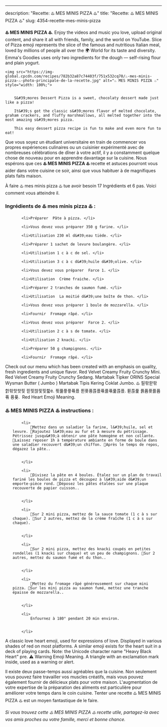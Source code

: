 ---
description: "Recette: ♨️ MES MINIS PIZZA ♨️"
title: "Recette: ♨️ MES MINIS PIZZA ♨️"
slug: 4354-recette-mes-minis-pizza

<p>
	<strong>♨️ MES MINIS PIZZA ♨️</strong>. 
	Enjoy the videos and music you love, upload original content, and share it all with friends, family, and the world on YouTube. Slice of Pizza emoji represents the slice of the famous and nutritious Italian meal, loved by millions of people all over the 🌍 World for its taste and diversity. Emma&#39;s Goodies uses only two ingredients for the dough — self-rising flour and plain yogurt.
</p>
<p>
	
	<img src="https://img-global.cpcdn.com/recipes/782b32a87c74403f/751x532cq70/♨️-mes-minis-pizza-♨️-photo-principale-de-la-recette.jpg" alt="♨️ MES MINIS PIZZA ♨️" style="width: 100%;">
	
	
		S&#39;mores Dessert Pizza is a sweet, chocolaty dessert made just like a pizza!
	
		It&#39;s got the classic s&#39;mores flavor of melted chocolate, graham crackers, and fluffy marshmallows, all melted together into the most amazing s&#39;mores pizza.
	
		This easy dessert pizza recipe is fun to make and even more fun to eat!
	
</p>

Que vous soyez un étudiant universitaire en train de commencer vos propres expériences culinaires ou un cuisinier expérimenté avec de nombreuses célébrations de dîner à votre actif, il y a constamment quelque chose de nouveau pour en apprendre davantage sur la cuisine. Nous espérons que ces <strong> ♨️ MES MINIS PIZZA ♨️ </strong> recette et astuces pourront vous aider dans votre cuisine ce soir, ainsi que vous habituer à de magnifiques plats faits maison.

<!--inarticleads1-->

À faire ♨️ mes minis pizza ♨️ tue avoir besoin 17 Ingrédients et 6 pas. Voici comment vous atteindre il.

<h3>Ingrédients de ♨️ mes minis pizza ♨️ :</h3>

<ol>
	
		<li>Préparer  Pâte à pizza. </li>
	
		<li>Vous devez vous préparer 350 g farine. </li>
	
		<li>Utilisation 230 ml d&#39;eau tiède. </li>
	
		<li>Préparer 1 sachet de levure boulangère. </li>
	
		<li>Utilisation 1 c à c de sel. </li>
	
		<li>Utilisation 3 c à c d&#39;huile d&#39;olive. </li>
	
		<li>Vous devez vous préparer  Farce 1. </li>
	
		<li>Utilisation  Crème fraiche. </li>
	
		<li>Préparer 2 tranches de saumon fumé. </li>
	
		<li>Utilisation  La moitié d&#39;une boîte de thon. </li>
	
		<li>Vous devez vous préparer 1 boule de mozzarella. </li>
	
		<li>Fournir  Fromage râpé. </li>
	
		<li>Vous devez vous préparer  Farce 2. </li>
	
		<li>Utilisation 2 c à s de tomate. </li>
	
		<li>Utilisation 2 knacki. </li>
	
		<li>Préparer 50 g champignons. </li>
	
		<li>Fournir  Fromage râpé. </li>
	
</ol>

Check out our menu which has been created with an emphasis on quality, fresh ingredients and unique flavor. Red Velvet Creamy Fruity Crunchy Mini. Red Velvet Creamy Fruity Crunchy Sedang. Martabak Tipker ORINS Special Wysman Butter ( Jumbo ) Martabak Tipis Kering Coklat Jumbo. ♨️ 필핚핟핚 핡핚핫핫핒 핃핒핞핓핒핣é. 퓟퓲픃픃퓪퓼 퓐퓻퓽퓮퓼퓪퓷퓪퓵퓮퓼. 퓓퓮퓵 퓱퓸퓻퓷퓸 퓪 퓽퓾. ️ Red Heart Emoji Meaning. 

<!--inarticleads2-->

<h3>♨️ MES MINIS PIZZA ♨️ instructions :</h3>

<ol>
	
		<li>
			🔹Mettez dans un saladier la farine, l&#39;huile, sel et levure. 🔹Rajoutez l&#39;eau au fur et à mesure du pétrissage. Pétrissez jusqu&#39;à obtenir une pâte homogène et non collante. 🔹Laissez reposer 1h à température ambiante en forme de boule dans une saladier recouvert d&#39;un chiffon. 🔹Après le temps de repos, dégazez la pâte..
			
			
		</li>
	
		<li>
			🔹Divisez la pâte en 4 boules. Étalez sur un plan de travail fariné les boules de pizza et découpez à l&#39;aide d&#39;un emporte-pièce rond. 🔹Déposez les pâtes étalées sur une plaque recouverte de papier cuisson..
			
			
		</li>
	
		<li>
			🔹Sur 2 mini pizza, mettez de la sauce tomate (1 c à s sur chaque). 🔹Sur 2 autres, mettez de la crème fraîche (1 c à s sur chaque).
			
			
		</li>
	
		<li>
			🔹Sur 2 mini pizza, mettez des knacki coupés en petites rondelles (1 knacki sur chaque) et un peu de champignons. 🔹Sur 2 autres, mettez du saumon fumé et du thon..
			
			
		</li>
	
		<li>
			🔹Mettez du fromage râpé généreusement sur chaque mini pizza. 🔹Sur les mini pizza au saumon fumé, mettez une tranche épaisse de mozzarella..
			
			
		</li>
	
		<li>
			Enfournez à 180° pendant 20 min environ.
			
			
		</li>
	
</ol>

A classic love heart emoji, used for expressions of love. Displayed in various shades of red on most platforms. A similar emoji exists for the heart suit in a deck of playing cards. Note: the Unicode character name &#34;Heavy Black Heart&#34; pre. ⚠️ Warning Emoji Meaning. A triangle with an exclamation mark inside, used as a warning or alert. 

<!--inarticleads1-->

<p>
Il existe deux passe-temps aussi agréables que la cuisine. Non seulement vous pouvez faire travailler vos muscles créatifs, mais vous pouvez également fournir de délicieux plats pour votre maison. L'augmentation de votre expertise de la préparation des aliments est particulière pour améliorer votre temps dans le coin cuisine. Tenter une recette ♨️ MES MINIS PIZZA ♨️ est un moyen fantastique de le faire.
</p>

<p>
<i>Si vous trouvez cette ♨️ MES MINIS PIZZA ♨️ recette utile, partagez-la avec vos amis proches ou votre famille, merci et bonne chance.</i>
</p>
